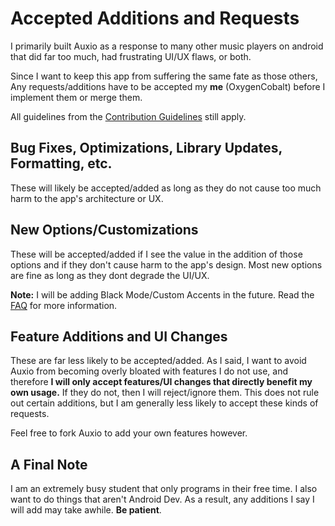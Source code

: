 # Accepted Additions and Requests

I primarily built Auxio as a response to many other music players on android that did far too much, had frustrating UI/UX flaws, or both.

Since I want to keep this app from suffering the same fate as those others, Any requests/additions have to be accepted my **me** (OxygenCobalt) before I implement them or merge them.

All guidelines from the [Contribution Guidelines](../.github/CONTRIBUTING.md) still apply.

## Bug Fixes, Optimizations, Library Updates, Formatting, etc.

These will likely be accepted/added as long as they do not cause too much harm to the app's architecture or UX.

## New Options/Customizations

These will be accepted/added if I see the value in the addition of those options and if they don't cause harm to the app's design. Most new options are fine as long as they dont degrade the UI/UX.

**Note:** I will be adding Black Mode/Custom Accents in the future. Read the [FAQ](FAQ.md) for more information.

## Feature Additions and UI Changes

These are far less likely to be accepted/added. As I said, I want to avoid Auxio from becoming overly bloated with features I do not use, and therefore **I will only accept features/UI changes that directly benefit my own usage.** If they do not, then I will reject/ignore them. This does not rule out certain additions, but I am generally less likely to accept these kinds of requests.

Feel free to fork Auxio to add your own features however.

## A Final Note

I am an extremely busy student that only programs in their free time. I also want to do things that aren't Android Dev. As a result, any additions I say I will add may take awhile. **Be patient**.